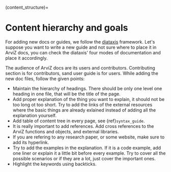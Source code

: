 (content_structure)=
# Content hierarchy and goals

For adding new docs or guides, we follow the [diataxis](https://diataxis.fr/) framework. Let's suppose you want to write a new guide and not sure where to place it in ArviZ docs, you can check the diataxis' four modes of documentation and place it accordingly.

The audience of ArviZ docs are its users and contributors. Contributing section is for contributors, sand user guide is for users. While adding the new doc files, follow the given points:

* Maintain the hierarchy of headings. There should be only one level one heading in one file, that will be the title of the page.
* Add proper explanation of the thing you want to explain, it should not be too long ot too short. Try to add the links of the external resources where the basic things are already exlained instead of adding all the explanation yourself.
* Add table of content tree in every page, see {ref}`syntax_guide`.
* It is really important to add references. Add cross references to the ArviZ functions and objects, and external libraries.
* If you are refering to any research paper, or some website, make sure to add its hyperlink.
* Try to add the examples in the explanation. If it is a code example, add one liner or explain it a little bit before every example. Try to cover all the possible scenarios or if they are a lot, just cover the important ones.
* Highlight the keywords using backticks.


